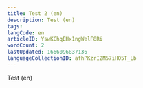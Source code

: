 ```yaml
---
title: Test 2 (en)
description: Test (en)
tags: 
langCode: en
articleID: YswKChqEHx1ngWelF8Ri
wordCount: 2
lastUpdated: 1666096837136
languageCollectionID: afhPKzrI2M57iHO5T_Lb
---
```


Test (en)
